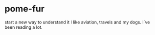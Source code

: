 # pome-fur
start a new way to understand it
I like aviation, travels and my dogs. I´ve been reading a lot. 
